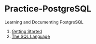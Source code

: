 # Practice-PostgreSQL
Learning and Documenting PostgreSQL

1. [Getting Started](getting_started/README.md)
2. [The SQL Language](SQL_language/README.md)

